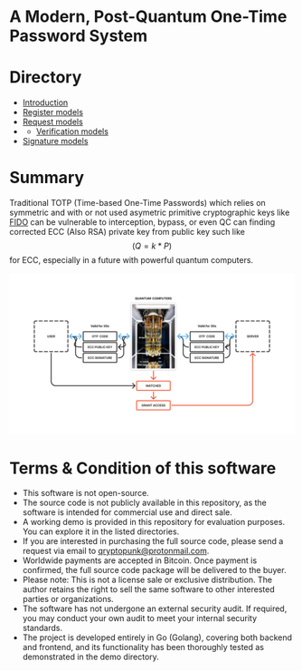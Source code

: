 # A Modern, Post-Quantum One-Time Password System

# Directory
* [Introduction](https://github.com/ChyKusuma/Lamport_W-OTS_S-OTP/wiki/What-is-S%E2%80%90OTP%3F)
* [Register models](https://github.com/ChyKusuma/Lamport_W-OTS_S-OTP/wiki/Register-Handler)
* [Request models](https://github.com/ChyKusuma/Lamport_W-OTS_S-OTP/wiki/Request-Handler)
* * [Verification  models](https://github.com/ChyKusuma/Lamport_W-OTS_S-OTP/wiki/Verify-Handler)
* [Signature models](https://github.com/ChyKusuma/Lamport_W-OTS_S-OTP/wiki/Winternitz-One%E2%80%90Time-Signature)

# Summary
Traditional TOTP (Time-based One-Time Passwords) which relies on symmetric and with or not used asymetric primitive cryptographic keys like [FIDO](https://fidoalliance.org/fido2/) can be vulnerable to interception, bypass, or even QC can finding corrected ECC (Also RSA) private key from public key such like $$(Q=k*P)$$ for ECC, especially in a future with powerful quantum computers.

![Classical signed OTP](https://github.com/ChyKusuma/Lamport_W-OTS_S-OTP/blob/main/.github/workflows/classical%20otp/CLASSICOTP2.png)

# Terms & Condition of this software
* This software is not open-source.
* The source code is not publicly available in this repository, as the software is intended for commercial use and direct sale.
* A working demo is provided in this repository for evaluation purposes. You can explore it in the listed directories.
* If you are interested in purchasing the full source code, please send a request via email to qryptopunk@protonmail.com.
* Worldwide payments are accepted in Bitcoin. Once payment is confirmed, the full source code package will be delivered to the buyer.
* Please note: This is not a license sale or exclusive distribution. The author retains the right to sell the same software to other interested parties or organizations.
* The software has not undergone an external security audit. If required, you may conduct your own audit to meet your internal security standards.
* The project is developed entirely in Go (Golang), covering both backend and frontend, and its functionality has been thoroughly tested as demonstrated in the demo directory.
